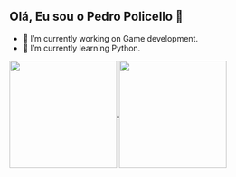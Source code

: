 ## Olá, Eu sou o Pedro Policello 👋

- 🔭 I’m currently working on Game development.
- 🌱 I’m currently learning Python.

<a href="https://github.com/PedroPolicello/github-readme-stats">
  <img height=190 align="center" src="https://github-readme-stats.vercel.app/api?username=PedroPolicello&show_icons=true&card_width=200&theme=vue-dark" />
</a>
<a href="https://github.com/PedroPolicello/convoychat">
  <img height=190 align="center" src="https://github-readme-stats.vercel.app/api/top-langs?username=PedroPolicello&layout=compact&langs_count=8&card_width=200&theme=vue-dark" />
</a>
